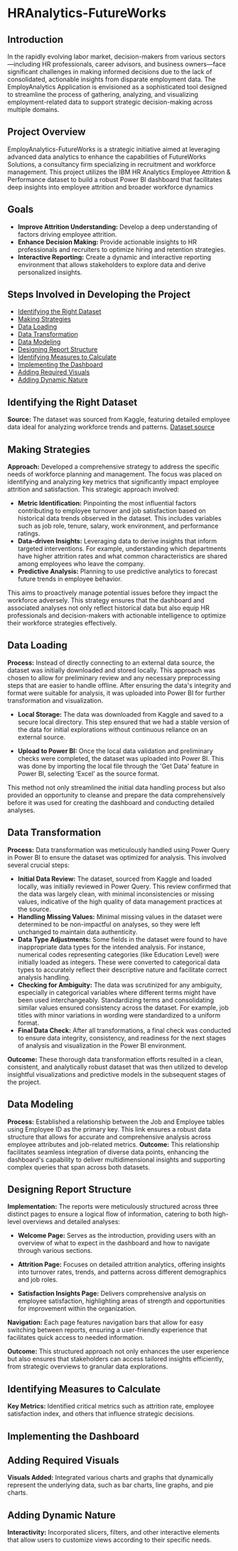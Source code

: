 # HRAnalytics-FutureWorks
## Introduction
In the rapidly evolving labor market, decision-makers from various sectors—including HR professionals, career advisors, and business owners—face significant challenges in making informed decisions due to the lack of consolidated, actionable insights from disparate employment data. The EmployAnalytics Application is envisioned as a sophisticated tool designed to streamline the process of gathering, analyzing, and visualizing employment-related data to support strategic decision-making across multiple domains.
## Project Overview
EmployAnalytics-FutureWorks is a strategic initiative aimed at leveraging advanced data analytics to enhance the capabilities of FutureWorks Solutions, a consultancy firm specializing in recruitment and workforce management. This project utilizes the IBM HR Analytics Employee Attrition & Performance dataset to build a robust Power BI dashboard that facilitates deep insights into employee attrition and broader workforce dynamics
## Goals
- **Improve Attrition Understanding:** Develop a deep understanding of factors driving employee attrition.
- **Enhance Decision Making:** Provide actionable insights to HR professionals and recruiters to optimize hiring and retention strategies.
- **Interactive Reporting:** Create a dynamic and interactive reporting environment that allows stakeholders to explore data and derive personalized insights.
  
## Steps Involved in Developing the Project
- [Identifying the Right Dataset](#identifying-the-right-dataset)
- [Making Strategies](#making-strategies)
- [Data Loading](#data-loading)
- [Data Transformation](#data-transformation)
- [Data Modeling](#data-modeling)
- [Designing Report Structure](#designing-report-structure)
- [Identifying Measures to Calculate](#identifying-measures-to-calculate)
- [Implementing the Dashboard](#implementing-the-dashboard)
- [Adding Required Visuals](#adding-required-visuals)
- [Adding Dynamic Nature](#adding-dynamic-nature)
  
## Identifying the Right Dataset

**Source:** The dataset was sourced from Kaggle, featuring detailed employee data ideal for analyzing workforce trends and patterns.
[Dataset source](https://www.kaggle.com/datasets/pavansubhasht/ibm-hr-analytics-attrition-dataset)

## Making Strategies
**Approach:** Developed a comprehensive strategy to address the specific needs of workforce planning and management. The focus was placed on identifying and analyzing key metrics that significantly impact employee attrition and satisfaction. This strategic approach involved:

  - **Metric Identification:** Pinpointing the most influential factors contributing to employee turnover and job satisfaction based on historical data trends observed in the dataset. This includes variables such as job role, tenure, salary, work environment, and performance ratings.
  - **Data-driven Insights:** Leveraging data to derive insights that inform targeted interventions. For example, understanding which departments have higher attrition rates and what common characteristics are shared among employees who leave the company.
  - **Predictive Analysis:** Planning to use predictive analytics to forecast future trends in employee behavior.
    
This aims to proactively manage potential issues before they impact the workforce adversely.
This strategy ensures that the dashboard and associated analyses not only reflect historical data but also equip HR professionals and decision-makers with actionable intelligence to optimize their workforce strategies effectively.

## Data Loading
**Process:** Instead of directly connecting to an external data source, the dataset was initially downloaded and stored locally. This approach was chosen to allow for preliminary review and any necessary preprocessing steps that are easier to handle offline. After ensuring the data's integrity and format were suitable for analysis, it was uploaded into Power BI for further transformation and visualization.

- **Local Storage:** The data was downloaded from Kaggle and saved to a secure local directory. This step ensured that we had a stable version of the data for initial explorations without continuous reliance on an external source.

- **Upload to Power BI:** Once the local data validation and preliminary checks were completed, the dataset was uploaded into Power BI. This was done by importing the local file through the 'Get Data' feature in Power BI, selecting ‘Excel’ as the source format.

This method not only streamlined the initial data handling process but also provided an opportunity to cleanse and prepare the data comprehensively before it was used for creating the dashboard and conducting detailed analyses.

## Data Transformation
**Process:** Data transformation was meticulously handled using Power Query in Power BI to ensure the dataset was optimized for analysis. This involved several crucial steps:
- **Initial Data Review:** The dataset, sourced from Kaggle and loaded locally, was initially reviewed in Power Query. This review confirmed that the data was largely clean, with minimal inconsistencies or missing values, indicative of the high quality of data management practices at the source.
- **Handling Missing Values:** Minimal missing values in the dataset were determined to be non-impactful on analyses, so they were left unchanged to maintain data authenticity.
- **Data Type Adjustments:** Some fields in the dataset were found to have inappropriate data types for the intended analysis. For instance, numerical codes representing categories (like Education Level) were initially loaded as integers. These were converted to categorical data types to accurately reflect their descriptive nature and facilitate correct analysis handling.
- **Checking for Ambiguity:** The data was scrutinized for any ambiguity, especially in categorical variables where different terms might have been used interchangeably. Standardizing terms and consolidating similar values ensured consistency across the dataset. For example, job titles with minor variations in wording were standardized to a uniform format.
- **Final Data Check:** After all transformations, a final check was conducted to ensure data integrity, consistency, and readiness for the next stages of analysis and visualization in the Power BI environment.

**Outcome:** These thorough data transformation efforts resulted in a clean, consistent, and analytically robust dataset that was then utilized to develop insightful visualizations and predictive models in the subsequent stages of the project.

## Data Modeling
**Process:** Established a relationship between the Job and Employee tables using Employee ID as the primary key. This link ensures a robust data structure that allows for accurate and comprehensive analysis across employee attributes and job-related metrics.
**Outcome:** This relationship facilitates seamless integration of diverse data points, enhancing the dashboard's capability to deliver multidimensional insights and supporting complex queries that span across both datasets.

## Designing Report Structure
**Implementation:** The reports were meticulously structured across three distinct pages to ensure a logical flow of information, catering to both high-level overviews and detailed analyses:
- **Welcome Page:** Serves as the introduction, providing users with an overview of what to expect in the dashboard and how to navigate through various sections.

- **Attrition Page:** Focuses on detailed attrition analytics, offering insights into turnover rates, trends, and patterns across different demographics and job roles.

- **Satisfaction Insights Page:** Delivers comprehensive analysis on employee satisfaction, highlighting areas of strength and opportunities for improvement within the organization.

**Navigation:** Each page features navigation bars that allow for easy switching between reports, ensuring a user-friendly experience that facilitates quick access to needed information.

**Outcome:** This structured approach not only enhances the user experience but also ensures that stakeholders can access tailored insights efficiently, from strategic overviews to granular data explorations.

## Identifying Measures to Calculate
**Key Metrics:** Identified critical metrics such as attrition rate, employee satisfaction index, and others that influence strategic decisions.

## Implementing the Dashboard

## Adding Required Visuals
**Visuals Added:** Integrated various charts and graphs that dynamically represent the underlying data, such as bar charts, line graphs, and pie charts.

## Adding Dynamic Nature
**Interactivity:** Incorporated slicers, filters, and other interactive elements that allow users to customize views according to their specific needs.

